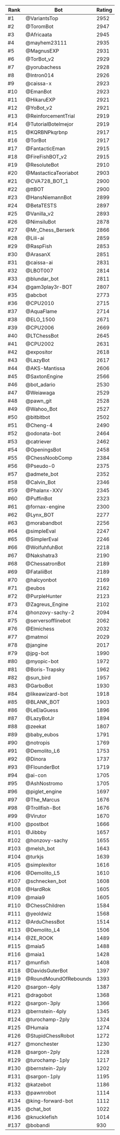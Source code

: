 Rank|Bot|Rating
---|---|---
#1|@VariantsTop|2952
#2|@ToromBot|2947
#3|@Africaata|2945
#4|@mayhem23111|2935
#5|@MagnusEXP|2931
#6|@TorBot_v2|2929
#7|@yorubachess|2928
#8|@Intron014|2926
#9|@caissa-x|2923
#10|@EmanBot|2923
#11|@HikaruEXP|2921
#12|@YoBot_v2|2921
#13|@ReinforcementTrial|2919
#14|@TutorialBotelmejor|2919
#15|@KQRBNPkqrbnp|2917
#16|@TorBot|2917
#17|@FantacticEman|2915
#18|@FireFishBOT_v2|2915
#19|@ResoluteBot|2910
#20|@MastacticaTeoriabot|2903
#21|@CVA728_BOT_1|2900
#22|@ttBOT|2900
#23|@HansNiemannBot|2899
#24|@BetaTESTS|2897
#25|@Vanilla_v2|2893
#26|@NimsiluBot|2878
#27|@Mr_Chess_Berserk|2866
#28|@Lili-ai|2859
#29|@RaspFish|2853
#30|@ArasanX|2851
#31|@caissa-ai|2831
#32|@LBOT007|2814
#33|@blundar_bot|2811
#34|@gam3play3r-BOT|2807
#35|@abcbot|2773
#36|@CPU2010|2715
#37|@AquaFlame|2714
#38|@ELO_1500|2671
#39|@CPU2006|2669
#40|@LTChessBot|2645
#41|@CPU2002|2631
#42|@expositor|2618
#43|@LazyBot|2617
#44|@AKS-Mantissa|2606
#45|@SaxtonEngine|2566
#46|@bot_adario|2530
#47|@Weiawaga|2529
#48|@pawn_git|2528
#49|@Wahoo_Bot|2527
#50|@bitbitbot|2502
#51|@Cheng-4|2490
#52|@odonata-bot|2464
#53|@catriever|2462
#54|@OpeningsBot|2458
#55|@ChessNoobComp|2384
#56|@Pseudo-0|2375
#57|@admete_bot|2352
#58|@Calvin_Bot|2346
#59|@Phalanx-XXV|2345
#60|@PuffinBot|2323
#61|@fornax-engine|2300
#62|@Lynx_BOT|2277
#63|@morabandbot|2256
#64|@simpleEval|2247
#65|@SimplerEval|2246
#66|@WolfuhfuhBot|2218
#67|@Nakshatra3|2190
#68|@ChessatronBot|2189
#69|@FataliiBot|2189
#70|@halcyonbot|2169
#71|@eubos|2162
#72|@PurpleHunter|2123
#73|@Zagreus_Engine|2102
#74|@honzovy-sachy-2|2094
#75|@serversofflinebot|2062
#76|@Elmichess|2032
#77|@matmoi|2029
#78|@jangine|2017
#79|@jpg-bot|1990
#80|@myopic-bot|1972
#81|@Boris-Trapsky|1962
#82|@sun_bird|1957
#83|@GarboBot|1930
#84|@likeawizard-bot|1918
#85|@BLANK_BOT|1903
#86|@LeElaGuess|1896
#87|@LazyBotJr|1894
#88|@zeekat|1807
#89|@baby_eubos|1791
#90|@notropis|1769
#91|@Demolito_L6|1753
#92|@Dinora|1737
#93|@FlounderBot|1719
#94|@ai-con|1705
#95|@AshNostromo|1705
#96|@piglet_engine|1697
#97|@The_Marcus|1676
#98|@Trollfish-Bot|1676
#99|@Virutor|1670
#100|@postbot|1666
#101|@Jibbby|1657
#102|@honzovy-sachy|1655
#103|@melsh_bot|1643
#104|@turkjs|1639
#105|@simplexitor|1616
#106|@Demolito_L5|1610
#107|@schnecken_bot|1608
#108|@HardRok|1605
#109|@maia9|1605
#110|@ChessChildren|1584
#111|@yeoldwiz|1568
#112|@ArduChessBot|1514
#113|@Demolito_L4|1506
#114|@ZE_ROOK|1489
#115|@maia5|1488
#116|@maia1|1428
#117|@munfish|1408
#118|@DavidsGuterBot|1397
#119|@RoundMoundOfRebounds|1393
#120|@sargon-4ply|1387
#121|@dragobot|1368
#122|@sargon-3ply|1366
#123|@bernstein-4ply|1345
#124|@turochamp-2ply|1324
#125|@Humaia|1274
#126|@StupidChessRobot|1272
#127|@monchester|1230
#128|@sargon-2ply|1228
#129|@turochamp-1ply|1217
#130|@bernstein-2ply|1202
#131|@sargon-1ply|1195
#132|@katzebot|1186
#133|@pawnrobot|1114
#134|@king-forward-bot|1112
#135|@chat_bot|1022
#136|@knucklefish|1014
#137|@bobandi|930
